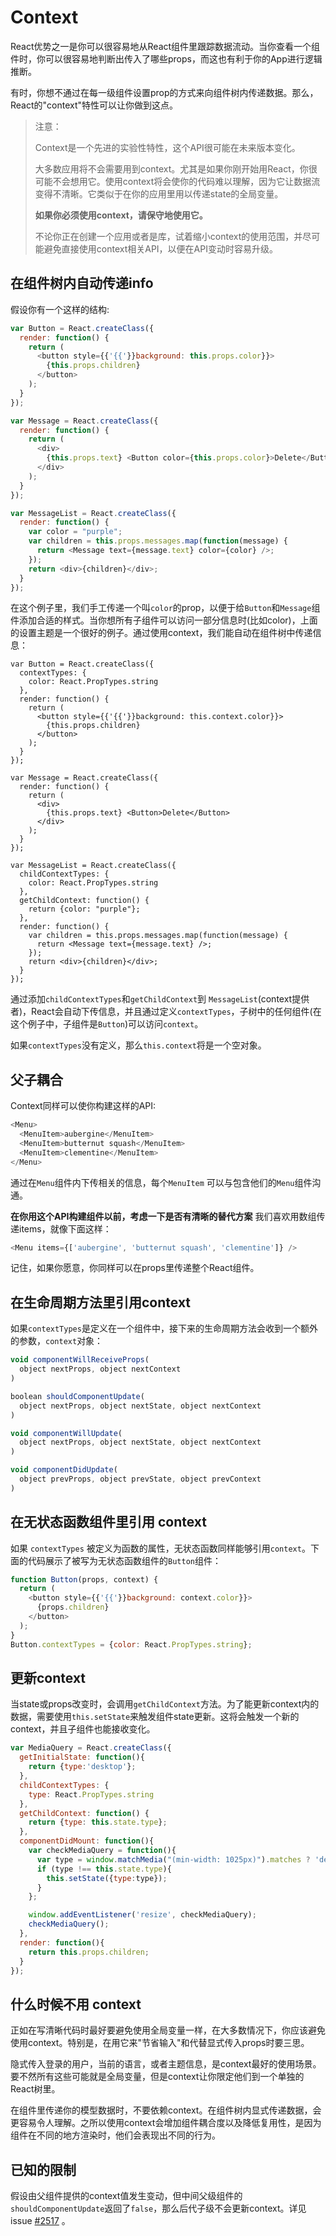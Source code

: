 # Context


React优势之一是你可以很容易地从React组件里跟踪数据流动。当你查看一个组件时，你可以很容易地判断出传入了哪些props，而这也有利于你的App进行逻辑推断。

有时，你想不通过在每一级组件设置prop的方式来向组件树内传递数据。那么，React的"context"特性可以让你做到这点。

> 注意：
>
> Context是一个先进的实验性特性，这个API很可能在未来版本变化。
>
> 大多数应用将不会需要用到context。尤其是如果你刚开始用React，你很可能不会想用它。使用context将会使你的代码难以理解，因为它让数据流变得不清晰。它类似于在你的应用里用以传递state的全局变量。
>
> **如果你必须使用context，请保守地使用它。**
>
> 不论你正在创建一个应用或者是库，试着缩小context的使用范围，并尽可能避免直接使用context相关API，以便在API变动时容易升级。

## 在组件树内自动传递info

假设你有一个这样的结构:

```javascript
var Button = React.createClass({
  render: function() {
    return (
      <button style={{'{{'}}background: this.props.color}}>
        {this.props.children}
      </button>
    );
  }
});

var Message = React.createClass({
  render: function() {
    return (
      <div>
        {this.props.text} <Button color={this.props.color}>Delete</Button>
      </div>
    );
  }
});

var MessageList = React.createClass({
  render: function() {
    var color = "purple";
    var children = this.props.messages.map(function(message) {
      return <Message text={message.text} color={color} />;
    });
    return <div>{children}</div>;
  }
});
```

在这个例子里，我们手工传递一个叫`color`的prop，以便于给`Button`和`Message`组件添加合适的样式。当你想所有子组件可以访问一部分信息时(比如color)，上面的设置主题是一个很好的例子。通过使用context，我们能自动在组件树中传递信息：

```javascript{2-4,7,18,25-30,33}
var Button = React.createClass({
  contextTypes: {
    color: React.PropTypes.string
  },
  render: function() {
    return (
      <button style={{'{{'}}background: this.context.color}}>
        {this.props.children}
      </button>
    );
  }
});

var Message = React.createClass({
  render: function() {
    return (
      <div>
        {this.props.text} <Button>Delete</Button>
      </div>
    );
  }
});

var MessageList = React.createClass({
  childContextTypes: {
    color: React.PropTypes.string
  },
  getChildContext: function() {
    return {color: "purple"};
  },
  render: function() {
    var children = this.props.messages.map(function(message) {
      return <Message text={message.text} />;
    });
    return <div>{children}</div>;
  }
});
```

通过添加`childContextTypes`和`getChildContext`到 `MessageList`(context提供者)，React会自动下传信息，并且通过定义`contextTypes`，子树中的任何组件(在这个例子中，子组件是`Button`)可以访问`context`。

如果`contextTypes`没有定义，那么`this.context`将是一个空对象。

## 父子耦合

Context同样可以使你构建这样的API:

```javascript
<Menu>
  <MenuItem>aubergine</MenuItem>
  <MenuItem>butternut squash</MenuItem>
  <MenuItem>clementine</MenuItem>
</Menu>
```

通过在`Menu`组件内下传相关的信息，每个`MenuItem` 可以与包含他们的`Menu`组件沟通。

**在你用这个API构建组件以前，考虑一下是否有清晰的替代方案** 我们喜欢用数组传递items，就像下面这样：

```javascript
<Menu items={['aubergine', 'butternut squash', 'clementine']} />
```

记住，如果你愿意，你同样可以在props里传递整个React组件。

## 在生命周期方法里引用context

如果`contextTypes`是定义在一个组件中，接下来的生命周期方法会收到一个额外的参数，`context`对象：

```javascript
void componentWillReceiveProps(
  object nextProps, object nextContext
)

boolean shouldComponentUpdate(
  object nextProps, object nextState, object nextContext
)

void componentWillUpdate(
  object nextProps, object nextState, object nextContext
)

void componentDidUpdate(
  object prevProps, object prevState, object prevContext
)
```

## 在无状态函数组件里引用 context

如果 `contextTypes` 被定义为函数的属性，无状态函数同样能够引用`context`。下面的代码展示了被写为无状态函数组件的`Button`组件：

```javascript
function Button(props, context) {
  return (
    <button style={{'{{'}}background: context.color}}>
      {props.children}
    </button>
  );
}
Button.contextTypes = {color: React.PropTypes.string};
```

## 更新context

当state或props改变时，会调用`getChildContext`方法。为了能更新context内的数据，需要使用`this.setState`来触发组件state更新。这将会触发一个新的context，并且子组件也能接收变化。

```javascript
var MediaQuery = React.createClass({
  getInitialState: function(){
    return {type:'desktop'};
  },
  childContextTypes: {
    type: React.PropTypes.string
  },
  getChildContext: function() {
    return {type: this.state.type};
  },
  componentDidMount: function(){
    var checkMediaQuery = function(){
      var type = window.matchMedia("(min-width: 1025px)").matches ? 'desktop' : 'mobile';
      if (type !== this.state.type){
        this.setState({type:type});
      }
    };

    window.addEventListener('resize', checkMediaQuery);
    checkMediaQuery();
  },
  render: function(){
    return this.props.children;
  }
});
```

## 什么时候不用 context

正如在写清晰代码时最好要避免使用全局变量一样，在大多数情况下，你应该避免使用context。特别是，在用它来"节省输入"和代替显式传入props时要三思。

隐式传入登录的用户，当前的语言，或者主题信息，是context最好的使用场景。要不然所有这些可能就是全局变量，但是context让你限定他们到一个单独的React树里。

在组件里传递你的模型数据时，不要依赖context。在组件树内显式传递数据，会更容易令人理解。之所以使用context会增加组件耦合度以及降低复用性，是因为组件在不同的地方渲染时，他们会表现出不同的行为。

## 已知的限制

假设由父组件提供的context值发生变动，但中间父级组件的`shouldComponentUpdate`返回了`false`，那么后代子级不会更新context。详见 issue [#2517](https://github.com/facebook/react/issues/2517) 。
